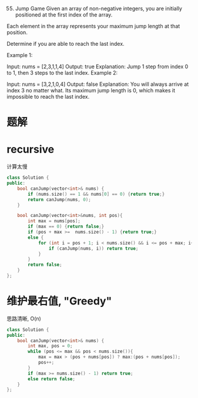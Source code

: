 55. Jump Game
Given an array of non-negative integers, you are initially positioned at the first index of the array.

Each element in the array represents your maximum jump length at that position.

Determine if you are able to reach the last index.

Example 1:

Input: nums = [2,3,1,1,4]
Output: true
Explanation: Jump 1 step from index 0 to 1, then 3 steps to the last index.
Example 2:

Input: nums = [3,2,1,0,4]
Output: false
Explanation: You will always arrive at index 3 no matter what. Its maximum jump length is 0, which makes it impossible to reach the last index.

# 题解
# recursive
计算太慢
```c++
class Solution {
public:
    bool canJump(vector<int>& nums) {
        if (nums.size() == 1 && nums[0] == 0) {return true;}
        return canJump(nums, 0);
    }

    bool canJump(vector<int>&nums, int pos){
        int max = nums[pos];
        if (max == 0) {return false;}
        if (pos + max >=  nums.size() - 1) {return true;}
        else {
            for (int i = pos + 1; i < nums.size() && i <= pos + max; i++){
                if (canJump(nums, i)) return true; 
            }
        }
        return false;
    }
};
```

# 维护最右值, "Greedy"
思路清晰, O(n)
```c++ 
class Solution {
public:
    bool canJump(vector<int>& nums) {
        int max, pos = 0;
        while (pos <= max && pos < nums.size()){
            max = max > (pos + nums[pos]) ? max:(pos + nums[pos]);
            pos++;
        }
        if (max >= nums.size() - 1) return true;
        else return false;
    }
};
```